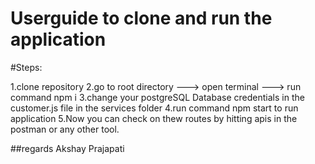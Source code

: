 # Userguide to clone and run the application

#Steps:

1.clone repository
2.go to root directory ---> open terminal ---> run command npm i
3.change your postgreSQL Database credentials in the customer.js file in the services folder
4.run command npm start to run application
5.Now you can check on thew routes by hitting apis in the postman or any other tool.

##regards Akshay Prajapati
